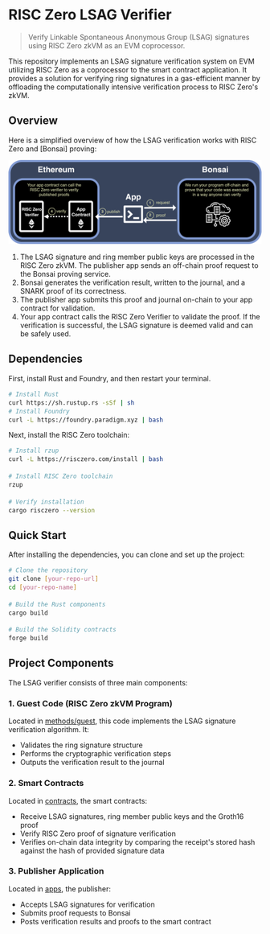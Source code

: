 # RISC Zero LSAG Verifier

> Verify Linkable Spontaneous Anonymous Group (LSAG) signatures using RISC Zero zkVM as an EVM coprocessor.

This repository implements an LSAG signature verification system on EVM utilizing RISC Zero as a coprocessor to the smart contract application. It provides a solution for verifying ring signatures in a gas-efficient manner by offloading the computationally intensive verification process to RISC Zero's zkVM.

## Overview

Here is a simplified overview of how the LSAG verification works with RISC Zero and [Bonsai] proving:

![RISC Zero LSAG Verifier Diagram](images/risc0-foundry-template.png)

1. The LSAG signature and ring member public keys are processed in the RISC Zero zkVM. The publisher app sends an off-chain proof request to the Bonsai proving service.
2. Bonsai generates the verification result, written to the journal, and a SNARK proof of its correctness.
3. The publisher app submits this proof and journal on-chain to your app contract for validation.
4. Your app contract calls the RISC Zero Verifier to validate the proof. If the verification is successful, the LSAG signature is deemed valid and can be safely used.

## Dependencies

First, install Rust and Foundry, and then restart your terminal.

```sh
# Install Rust
curl https://sh.rustup.rs -sSf | sh
# Install Foundry
curl -L https://foundry.paradigm.xyz | bash
```

Next, install the RISC Zero toolchain:

```sh
# Install rzup
curl -L https://risczero.com/install | bash

# Install RISC Zero toolchain
rzup

# Verify installation
cargo risczero --version
```

## Quick Start
After installing the dependencies, you can clone and set up the project:

```sh
# Clone the repository
git clone [your-repo-url]
cd [your-repo-name]

# Build the Rust components
cargo build

# Build the Solidity contracts
forge build
```

## Project Components

The LSAG verifier consists of three main components:

### 1. Guest Code (RISC Zero zkVM Program)
Located in [methods/guest](./methods/guest/), this code implements the LSAG signature verification algorithm. It:
- Validates the ring signature structure
- Performs the cryptographic verification steps 
- Outputs the verification result to the journal

### 2. Smart Contracts
Located in [contracts](./contracts/), the smart contracts:
- Receive LSAG signatures, ring member public keys and the Groth16 proof
- Verify RISC Zero proof of signature verification
- Verifies on-chain data integrity by comparing the receipt's stored hash against the hash of provided signature data

### 3. Publisher Application
Located in [apps](./apps/), the publisher:
- Accepts LSAG signatures for verification
- Submits proof requests to Bonsai
- Posts verification results and proofs to the smart contract
